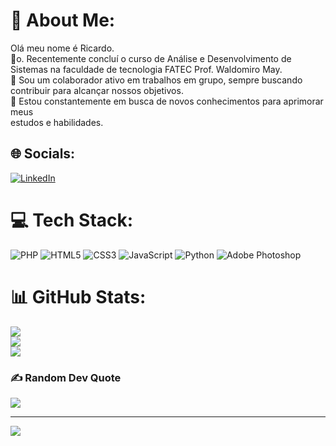 # 💫 About Me:
Olá meu nome é Ricardo.<br>🔭o. Recentemente concluí o curso de Análise e Desenvolvimento de Sistemas na faculdade de tecnologia FATEC Prof. Waldomiro May.<br>👯 Sou um colaborador ativo em trabalhos em grupo, sempre buscando contribuir para alcançar nossos objetivos.<br>🌱 Estou constantemente em busca de novos conhecimentos para aprimorar meus<br> estudos e habilidades.<br>


## 🌐 Socials:
[![LinkedIn](https://img.shields.io/badge/LinkedIn-%230077B5.svg?logo=linkedin&logoColor=white)](https://linkedin.com/in/https://www.linkedin.com/in/ricardo-carvalho-533180120/) 

# 💻 Tech Stack:
![PHP](https://img.shields.io/badge/php-%23777BB4.svg?style=for-the-badge&logo=php&logoColor=white) ![HTML5](https://img.shields.io/badge/html5-%23E34F26.svg?style=for-the-badge&logo=html5&logoColor=white) ![CSS3](https://img.shields.io/badge/css3-%231572B6.svg?style=for-the-badge&logo=css3&logoColor=white) ![JavaScript](https://img.shields.io/badge/javascript-%23323330.svg?style=for-the-badge&logo=javascript&logoColor=%23F7DF1E) ![Python](https://img.shields.io/badge/python-3670A0?style=for-the-badge&logo=python&logoColor=ffdd54) ![Adobe Photoshop](https://img.shields.io/badge/adobephotoshop-%2331A8FF.svg?style=for-the-badge&logo=adobephotoshop&logoColor=white)
# 📊 GitHub Stats:
![](https://github-readme-stats.vercel.app/api?username=xXRicardoX&theme=tokyonight&hide_border=false&include_all_commits=true&count_private=true)<br/>
![](https://github-readme-streak-stats.herokuapp.com/?user=xXRicardoX&theme=tokyonight&hide_border=false)<br/>
![](https://github-readme-stats.vercel.app/api/top-langs/?username=xXRicardoX&theme=tokyonight&hide_border=false&include_all_commits=true&count_private=true&layout=compact)

### ✍️ Random Dev Quote
![](https://quotes-github-readme.vercel.app/api?type=horizontal&theme=radical)

---
[![](https://visitcount.itsvg.in/api?id=xXRicardoX&icon=1&color=0)](https://visitcount.itsvg.in)

<!-- Proudly created with GPRM ( https://gprm.itsvg.in ) -->
